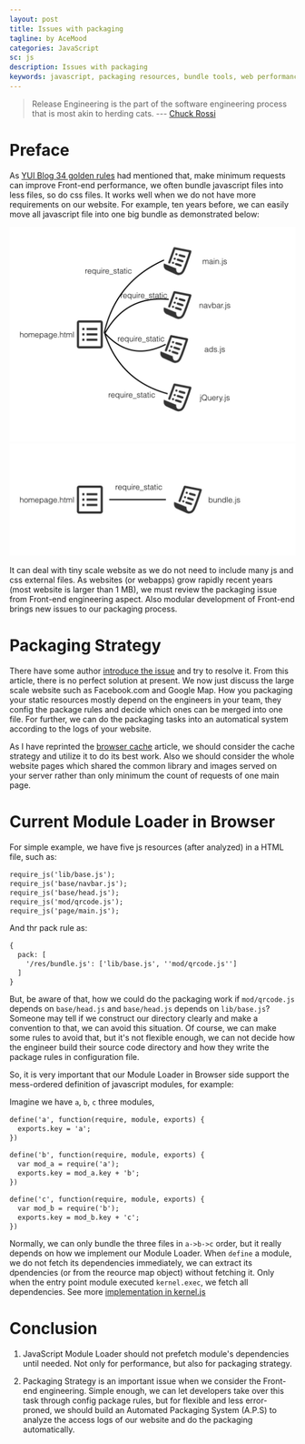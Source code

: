 ```yaml
---
layout: post
title: Issues with packaging
tagline: by AceMood
categories: JavaScript
sc: js
description: Issues with packaging
keywords: javascript, packaging resources, bundle tools, web performance optimize
---
```


> Release Engineering is the part of the software engineering process that is most akin to herding cats.
> --- <a class="authorOrTitle" href="https://www.facebook.com/chuckr">Chuck Rossi</a>

# Preface

As [YUI Blog 34 golden rules](https://developer.yahoo.com/performance/rules.html) had mentioned that, make minimum requests can improve Front-end performance, we often bundle javascript files into less files, so do css files. It works well when we do not have more requirements on our website. For example, ten years before, we can easily move all javascript file into one big bundle as demonstrated below:

<img src="/assets/images/20160528/pack.001.jpg" class="img--small" /><br/>
<img src="/assets/images/20160528/pack.002.jpg" class="img--small" /><br/>

It can deal with tiny scale website as we do not need to include many js and css external files. As websites (or webapps) grow rapidly recent years (most website is larger than 1 MB), we must review the packaging issue from Front-end engineering aspect. Also modular development of Front-end brings new issues to our packaging process.

# Packaging Strategy

There have some author [introduce the issue](http://jamie-wong.com/2014/11/29/the-js-packaging-problem/) and try to resolve it.
From this article, there is no perfect solution at present. We now just discuss the large scale website such as Facebook.com and Google Map. How you packaging your static resources mostly depend on the engineers in your team, they config the package rules and decide which ones can be merged into one file. For further, we can do the packaging tasks into an automatical system according to the logs of your website. 

As I have reprinted the [browser cache](https://code.facebook.com/posts/964122680272229/web-performance-cache-efficiency-exercise/) article, we should consider the cache strategy and utilize it to do its best work. Also we should consider the whole website pages which shared the common library and images served on your server rather than only minimum the count of requests of one main page. 

# Current Module Loader in Browser

For simple example, we have five js resources (after analyzed) in a HTML file, such as:

```
require_js('lib/base.js');
require_js('base/navbar.js');
require_js('base/head.js');
require_js('mod/qrcode.js');
require_js('page/main.js');
```

And thr pack rule as:

```
{
  pack: [
    '/res/bundle.js': ['lib/base.js', ''mod/qrcode.js'']
  ]
}
```

But, be aware of that, how we could do the packaging work if `mod/qrcode.js` depends on `base/head.js` and `base/head.js` depends on `lib/base.js`? Someone may tell if we construct our directory clearly and make a convention to that, we can avoid this situation. Of course, we can make some rules to avoid that, but it's not flexible enough, we can not decide how the engineer build their source code directory and how they write the package rules in configuration file.

So, it is very important that our Module Loader in Browser side support the mess-ordered definition of javascript modules, for example:

Imagine we have `a`, `b`, `c` three modules,

```
define('a', function(require, module, exports) {
  exports.key = 'a';
})
```

```
define('b', function(require, module, exports) {
  var mod_a = require('a');
  exports.key = mod_a.key + 'b';
})
```

```
define('c', function(require, module, exports) {
  var mod_b = require('b');
  exports.key = mod_b.key + 'c';
})
```

Normally, we can only bundle the three files in `a->b->c` order, but it really depends on how we implement our Module Loader. When `define` a module, we do not fetch its dependencies immediately, we can extract its dpendencies (or from the reource map object) without fetching it. Only when the entry point module executed `kernel.exec`, we fetch all dependencies. See more [implementation in kernel.js](https://github.com/AceMood/kerneljs/blob/master/lib/Module.js)

# Conclusion

1. JavaScript Module Loader should not prefetch module's dependencies until needed. Not only for performance, but also for packaging strategy.

2. Packaging Strategy is an important issue when we consider the Front-end engineering. Simple enough, we can let developers take over this task through config package rules, but for flexible and less error-proned, we should build an Automated Packaging System (A.P.S) to analyze the access logs of our website and do the packaging automatically.
